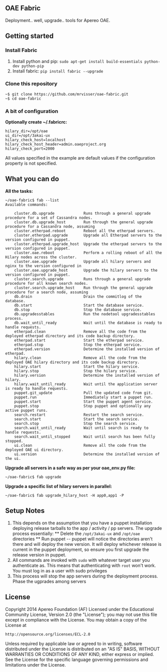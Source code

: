 ## OAE Fabric

Deployment.. well, upgrade.. tools for Apereo OAE.

## Getting started

### Install Fabric

1. Install python and pip: `sudo apt-get install build-essentials python-dev python-pip`
2. Install fabric: `pip install fabric --upgrade`

### Clone this repository

```
~$ git clone https://github.com/mrvisser/oae-fabric.git
~$ cd oae-fabric
```

### A bit of configuration

**Optionally create ~/.fabricrc:**
```
hilary_dir=/opt/oae
ui_dir=/opt/3akai-ux
hilary_check_host=localhost
hilary_check_host_header=admin.oaeproject.org
hilary_check_port=2000
```

All values specified in the example are default values if the configuration property is not specified.

## What you can do

**All the tasks:**
```
~/oae-fabric$ fab --list
Available commands:

    cluster.db.upgrade             Runs through a general upgrade procedure for a set of Cassandra nodes.
    cluster.db.upgrade_host        Run through the general upgrade procedure for a Cassandra node, assuming
    cluster.etherpad.reboot        Reboot all the etherpad servers.
    cluster.etherpad.upgrade       Upgrade all Etherpad servers to the version configured in puppet.
    cluster.etherpad.upgrade_host  Upgrade the etherpad servers to the version configured in puppet.
    cluster.oae.reboot             Perform a rolling reboot of all the Hilary nodes across the cluster.
    cluster.oae.upgrade            Upgrade all hilary servers and nginx to the version configured in
    cluster.oae.upgrade_host       Upgrade the hilary servers to the version configured in puppet.
    cluster.search.upgrade         Runs through a general upgrade procedure for all known search nodes.
    cluster.search.upgrade_host    Run through the general upgrade procedure for a search node, assuming
    db.drain                       Drain the commitlog of the database.
    db.start                       Start the database service.
    db.stop                        Stop the database service.
    db.upgradesstables             Run the nodetool upgradesstables process.
    db.wait_until_ready            Wait until the database is ready to handle requests.
    etherpad.clean                 Remove all the code from the deployed etherpad directory and its code backup directory.
    etherpad.start                 Start the etherpad service.
    etherpad.stop                  Stop the etherpad service.
    etherpad.version               Determine the installed version of etherpad.
    hilary.clean                   Remove all the code from the deployed OAE hilary directory and its code backup directory.
    hilary.start                   Start the hilary service.
    hilary.stop                    Stop the hilary service.
    hilary.version                 Determine the installed version of hilary.
    hilary.wait_until_ready        Wait until the application server is ready to handle requests.
    puppet.git_update              Pull the updated code from git.
    puppet.run                     Immediately start a puppet run.
    puppet.start                   Start the puppet agent service.
    puppet.stop                    Stop puppet and optionally any active puppet runs.
    search.restart                 Restart the search service.
    search.start                   Start the search service.
    search.stop                    Stop the search service.
    search.wait_until_ready        Wait until search is ready to handle requests.
    search.wait_until_stopped      Wait until search has been fully stopped.
    ui.clean                       Remove all the code from the deployed OAE ui directory.
    ui.version                     Determine the installed version of the ui.

```

**Upgrade all servers in a safe way as per your oae_env.py file:**
```
~/oae-fabric$ fab upgrade
```

**Upgrade a specific list of hilary servers in parallel:**
```
~/oae-fabric$ fab upgrade_hilary_host -H app0,app1 -P
```

## Setup Notes

1. This depends on the assumption that you have a puppet installation deploying release tarballs to the app / activity / pp servers. The upgrade process essentially:
    ** Delete the `/opt/3akai-ux` and `/opt/oae` directories
    ** Run puppet -- puppet will notice the directories aren't there and will deploy the new version. It will deploy whichever release is current in the puppet deployment, so ensure you first upgrade the release version in puppet.
2. All commands are invoked with `sudo` with whatever target user you authenticate as. This means that authenticating with `root` won't work. You must log in as a user with sudo privileges
3. This process will stop the app servers during the deployment process. Phase the ugprades among servers

## License

Copyright 2014 Apereo Foundation (AF) Licensed under the
Educational Community License, Version 2.0 (the "License"); you may
not use this file except in compliance with the License. You may
obtain a copy of the License at

    http://opensource.org/licenses/ECL-2.0

Unless required by applicable law or agreed to in writing,
software distributed under the License is distributed on an "AS IS"
BASIS, WITHOUT WARRANTIES OR CONDITIONS OF ANY KIND, either express
or implied. See the License for the specific language governing
permissions and limitations under the License.
